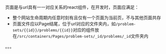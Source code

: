 页面是与url具有一一对应关系的react组件，在开发时，页面应满足：

- 整个网站生命周期内任意时刻有且仅有一个页面为当前页，不与其他页面共存
- 页面文件应以Page结尾，位于url对应的文件夹内，如`/problem-sets/{{id}}/problems/{{id}}`对应的组件放在`/src/containers/Pages/problem-sets/_id/problems/_id`文件夹内

。。。